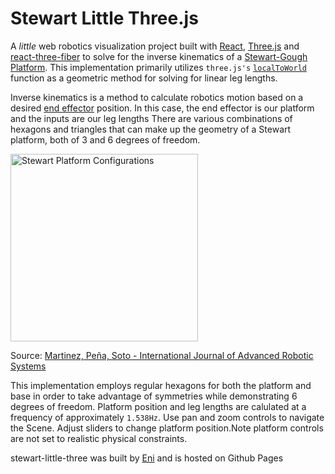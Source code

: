 # Stewart Little Three.js

A *little* web robotics visualization project built with [React](https://reactjs.org/), [Three.js](https://threejs.org/) and [react-three-fiber](https://github.com/pmndrs/react-three-fiber) to solve for the inverse kinematics of a [Stewart-Gough Platform](https://en.wikipedia.org/wiki/Stewart_platform). This implementation primarily utilizes `three.js's` [`localToWorld`](https://threejs.org/docs/#api/en/core/Object3D.localToWorld) function as a geometric method for solving for linear leg lengths.

Inverse kinematics is a method to calculate robotics motion based on a desired [end effector](https://en.wikipedia.org/wiki/Robot_end_effector) position. In this case, the end effector is our platform and the inputs are our leg lengths There are various combinations of hexagons and triangles that can make up the geometry of a Stewart platform, both of 3 and 6 degrees of freedom.

<img src="https://www.researchgate.net/publication/260637657/figure/fig1/AS:622401805090816@1525403562379/Top-view-of-different-configurations-for-Stewart-platforms-a-configuration-with.png" alt="Stewart Platform Configurations" width="300" />

Source: [Martinez, Peña, Soto - International Journal of Advanced Robotic Systems](https://www.researchgate.net/publication/260637657_Towards_a_Robust_Solution_of_the_Non-Linear_Kinematics_for_the_General_Stewart_Platform_with_Estimation_of_Distribution_Algorithms)

This implementation employs regular hexagons for both the platform and base in order to take advantage of symmetries while demonstrating 6 degrees of freedom. Platform position and leg lengths are calulated at a frequency of approximately `1.538Hz`. Use pan and zoom controls to navigate the Scene. Adjust sliders to change platform position.Note platform controls are not set to realistic physical constraints.

stewart-little-three was built by [Eni](https://eni.asebiomo.com/) and is hosted on Github Pages